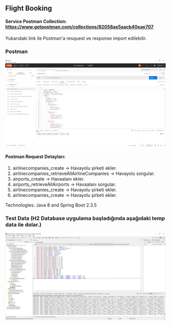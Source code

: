 ## Flight Booking

#### Service Postman Collection: https://www.getpostman.com/collections/82058ae5aacb40eae707

Yukarıdaki link ile Postman'a resquest ve response import edilebilir.

### Postman
![image](https://github.com/yunussezgin/flight-booking/blob/master/src/main/resources/postman_collections.JPG?raw=true)

#### Postman Request Detayları:
1. airlinecompanies_create -> Havayolu şirketi ekler.
2. airlinecompanies_retrieveAllAirlineCompanies -> Havayolu sorgular.
3. airports_create -> Havaalanı ekler.
4. airports_retrieveAllAirports -> Havaalanı sorgular.
5. airlinecompanies_create -> Havayolu şirketi ekler.
6. airlinecompanies_create -> Havayolu şirketi ekler.


Technologies: Java 8 and Spring Boot 2.3.5


### Test Data (H2 Database uygulama başladığında aşağıdaki temp data ile dolar.)
![image](https://github.com/yunussezgin/flight-booking/blob/master/src/main/resources/flight_booking_data.JPG?raw=true)


